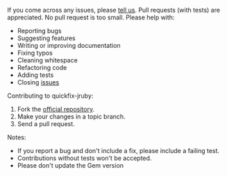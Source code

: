 If you come across any issues, please [tell us](https://github.com/connamara/quickfix-jruby/issues).
Pull requests (with tests) are appreciated. No pull request is too small. Please help with:

* Reporting bugs
* Suggesting features
* Writing or improving documentation
* Fixing typos
* Cleaning whitespace
* Refactoring code
* Adding tests
* Closing [issues](https://github.com/connamara/quickfix-jruby/issues)

Contributing to quickfix-jruby:

1. Fork the [official repository](https://github.com/connamara/quickfix-jruby/tree/master).
2. Make your changes in a topic branch.
3. Send a pull request.

Notes:
* If you report a bug and don't include a fix, please include a failing test.
* Contributions without tests won't be accepted.
* Please don't update the Gem version
